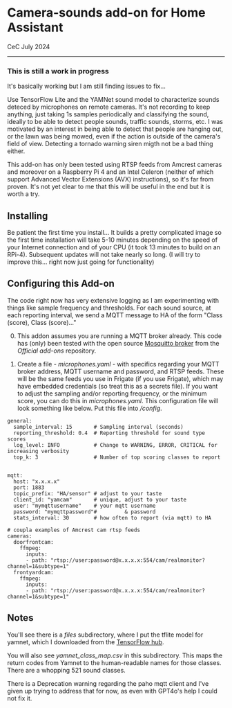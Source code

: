 # Camera-sounds add-on for Home Assistant
CeC
July 2024

---

### This is still a work in progress
It's basically working but I am still finding issues to fix...

Use TensorFlow Lite and the YAMNet sound model to characterize 
sounds deteced by  microphones on remote cameras.
It's not recording to keep anything, just taking 1s samples periodically and classifying
the sound, ideally to be able to detect people sounds, traffic sounds, storms, etc.
I was motivated by an interest in being able to detect that people are hanging out,
or the lawn was being mowed, even if the action is outside of the camera's field of
view.  Detecting a tornado 
warning siren migth not be a bad thing either.

This add-on has only been tested using RTSP feeds from Amcrest
cameras and moreover on a Raspberry Pi 4 and an Intel Celeron
(neither of which support Advanced Vector
Extensions (AVX) instructions), so it's far from proven.  It's not yet clear
to me that this will be useful in the end but it is worth a try.

## Installing
Be patient the first time you install...  It builds a pretty complicated
image so the first time
installation will take 5-10 minutes depending on the speed of your Internet
connection and of your CPU (it took 13 minutes to build on an RPi-4).
Subsequent updates will not take nearly so long. (I will try to improve this...
right now just going for functionality)

## Configuring this Add-on

The code right now has very extensive logging as I am experimenting with things like
sample frequency and thresholds.  For each sound source, at each reporting interval,
we send a MQTT  message to HA of the form "Class (score), Class (score)..."

0. This addon assumes you are running a MQTT broker already. This code
has (only) been tested with the open source
[Mosquitto broker](https://github.com/home-assistant/addons/tree/master/mosquitto) 
from the *Official add-ons* repository.

1. Create a file -  *microphones.yaml* - with specifics regarding your MQTT broker address,
MQTT username and password, and RTSP feeds. These will be the same feeds you use
in Frigate (if you use Frigate), which may have embedded credentials
(so treat this as a secrets file). If you want to adjust the sampling and/or
reporting frequency, or the minimum score, you can do this in *microphones.yaml*.
This configuration file will look something like below. Put this file into */config*.

```
general:
  sample_interval: 15       # Sampling interval (seconds)
  reporting_threshold: 0.4  # Reporting threshold for sound type scores
  log_level: INFO           # Change to WARNING, ERROR, CRITICAL for increasing verbosity
  top_k: 3                  # Number of top scoring classes to report


mqtt:
  host: "x.x.x.x"
  port: 1883
  topic_prefix: "HA/sensor" # adjust to your taste
  client_id: "yamcam"       # unique, adjust to your taste
  user: "mymqttusername"    # your mqtt username 
  password: "mymqttpassword"#         & password
  stats_interval: 30        # how often to report (via mqtt) to HA

# coupla examples of Amcrest cam rtsp feeds
cameras:
  doorfrontcam:
    ffmpeg:
      inputs:
      - path: "rtsp://user:password@x.x.x.x:554/cam/realmonitor?channel=1&subtype=1"
  frontyardcam:
    ffmpeg:
      inputs:
      - path: "rtsp://user:password@x.x.x.x:554/cam/realmonitor?channel=1&subtype=1"
```


## Notes

You'll see there is a *files* subdirectory, where I put the tflite model for yamnet,
which I downloaded from the
[TensorFlow hub](https://www.kaggle.com/models/google/yamnet/tfLite/classification-tflite/1?lite-format=tflite&tfhub-redirect=true).

You will also see *yamnet_class_map.csv* in this subdirectory. This maps the
return codes from Yamnet to the human-readable names for those classes. There are
a whopping 521 sound classes.

There is a Deprecation warning regarding the paho mqtt client and I've given up
trying to address that for now, as even with GPT4o's help I could not fix it.


